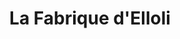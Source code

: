 ---
title: "La Fabrique d'Elloli"
url: /auriol/la-fabrique-delloli-avenue-des-lavandieres/
shop: Bäckerei
---